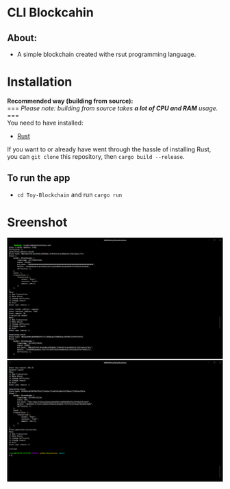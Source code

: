 # CLI Blockcahin

## About:
- A simple blockchain created withe rsut programming language.

# Installation
**Recommended way (building from source):**\
=== *Please note: building from source takes **a lot of CPU and RAM** usage.* ===\
You need to have installed:
- [Rust](https://www.rust-lang.org/tools/install) 

If you want to or already have went through the hassle of installing Rust, you can ```git clone``` this repository, then ```cargo build --release```.

## To run the app
- ```cd Toy-Blockchain``` and run `cargo run`

# Sreenshot
<img src="./demo/Screenshot_0.png" />

<img src="./demo/Screenshot_1.png" />
